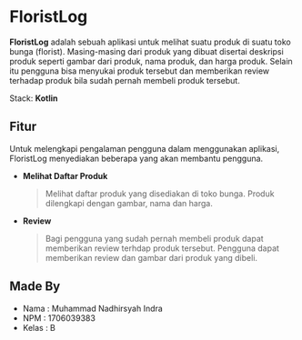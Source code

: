 # FloristLog

**FloristLog** adalah sebuah aplikasi untuk melihat suatu produk di suatu toko bunga 
(florist). Masing-masing dari produk yang dibuat disertai deskripsi
produk seperti gambar dari produk, nama produk, dan harga produk. Selain itu
pengguna bisa menyukai produk tersebut dan memberikan review terhadap produk
bila sudah pernah membeli produk tersebut.

Stack: **Kotlin**

## Fitur
Untuk melengkapi pengalaman pengguna dalam menggunakan aplikasi, 
FloristLog menyediakan beberapa yang akan membantu pengguna.

- **Melihat Daftar Produk**
	> Melihat daftar produk yang disediakan di toko bunga. Produk dilengkapi dengan gambar, nama dan harga.

- **Review**
	> Bagi pengguna yang sudah pernah membeli produk dapat memberikan review terhdap produk tersebut.
Pengguna dapat memberikan review dan gambar dari produk yang dibeli.

## Made By

- Nama	: Muhammad Nadhirsyah Indra
- NPM 	: 1706039383
- Kelas	: B
